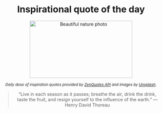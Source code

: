 
<div align="center">

# Inspirational quote of the day

<img src="./data/photo.jpeg" alt="Beautiful nature photo" width="320" height="180">

<sub><i>Daily dose of inspiration quotes provided by [ZenQuotes API](https://zenquotes.io/) and images by [Unsplash](https://unsplash.com/).</i></sub>


<blockquote>&ldquo;Live in each season as it passes; breathe the air, drink the drink, taste the fruit, and resign yourself to the influence of the earth.&rdquo; &mdash; <footer>Henry David Thoreau</footer></blockquote>

</div>
